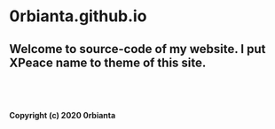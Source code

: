 # 0rbianta.github.io

<h2>Welcome to source-code of my website. I put XPeace name to theme of this site.<h2>
<br/>
<h4>Copyright (c) 2020 0rbianta</h4>
